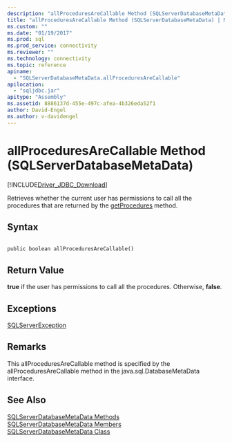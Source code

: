 ```yaml
---
description: "allProceduresAreCallable Method (SQLServerDatabaseMetaData)"
title: "allProceduresAreCallable Method (SQLServerDatabaseMetaData) | Microsoft Docs"
ms.custom: ""
ms.date: "01/19/2017"
ms.prod: sql
ms.prod_service: connectivity
ms.reviewer: ""
ms.technology: connectivity
ms.topic: reference
apiname: 
  - "SQLServerDatabaseMetaData.allProceduresAreCallable"
apilocation: 
  - "sqljdbc.jar"
apitype: "Assembly"
ms.assetid: 8886137d-455e-497c-afea-4b326eda52f1
author: David-Engel
ms.author: v-davidengel
---
```

# allProceduresAreCallable Method (SQLServerDatabaseMetaData)
[!INCLUDE[Driver_JDBC_Download](../../../includes/driver_jdbc_download.md)]

  Retrieves whether the current user has permissions to call all the procedures that are returned by the [getProcedures](../../../connect/jdbc/reference/getprocedures-method-sqlserverdatabasemetadata.md) method.  
  
## Syntax  
  
```  
  
public boolean allProceduresAreCallable()  
```  
  
## Return Value  
 **true** if the user has permissions to call all the procedures. Otherwise, **false**.  
  
## Exceptions  
 [SQLServerException](../../../connect/jdbc/reference/sqlserverexception-class.md)  
  
## Remarks  
 This allProceduresAreCallable method is specified by the allProceduresAreCallable method in the java.sql.DatabaseMetaData interface.  
  
## See Also  
 [SQLServerDatabaseMetaData Methods](../../../connect/jdbc/reference/sqlserverdatabasemetadata-methods.md)   
 [SQLServerDatabaseMetaData Members](../../../connect/jdbc/reference/sqlserverdatabasemetadata-members.md)   
 [SQLServerDatabaseMetaData Class](../../../connect/jdbc/reference/sqlserverdatabasemetadata-class.md)  
  
  
